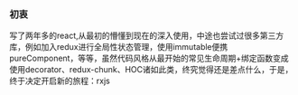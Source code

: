 ### 初衷
写了两年多的react,从最初的懵懂到现在的深入使用，中途也尝试过很多第三方库，例如加入redux进行全局性状态管理，使用immutable便携pureComponent，等等，虽然代码风格从最开始的常见生命周期+绑定函数变成使用decorator、redux-chunk、HOC诸如此类，终究觉得还是差点什么，于是，终于决定开启新的旅程：rxjs
